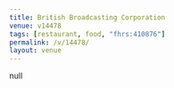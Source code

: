 ```yaml
---
title: British Broadcasting Corporation
venue: v14478
tags: [restaurant, food, "fhrs:410876"]
permalink: /v/14478/
layout: venue
---
```

null